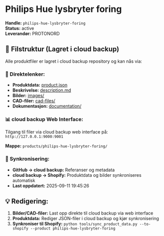 # Philips Hue lysbryter foring

**Handle:** `philips-hue-lysbryter-foring`  
**Status:** active  
**Leverandør:** PROTONORD

## 📁 Filstruktur (Lagret i cloud backup)

Alle produktfiler er lagret i cloud backup repository og kan nås via:

### 🔗 Direktelenker:
- **Produktdata:** [product.json](http://127.0.0.1:9000/products/philips-hue-lysbryter-foring/product.json)
- **Beskrivelse:** [description.md](http://127.0.0.1:9000/products/philips-hue-lysbryter-foring/description.md)
- **Bilder:** [images/](http://127.0.0.1:9000/products/philips-hue-lysbryter-foring/images/)
- **CAD-filer:** [cad-files/](http://127.0.0.1:9000/products/philips-hue-lysbryter-foring/cad-files/)
- **Dokumentasjon:** [documentation/](http://127.0.0.1:9000/products/philips-hue-lysbryter-foring/documentation/)

### 📊 cloud backup Web Interface:
Tilgang til filer via cloud backup web interface på:
`http://127.0.0.1:9000:9001`

**Mappe:** `products/philips-hue-lysbryter-foring/`

### 🔄 Synkronisering:
- **GitHub → cloud backup:** Referanser og metadata
- **cloud backup → Shopify:** Produktdata og bilder synkroniseres automatisk
- **Last oppdatert:** 2025-09-11 19:45:26

## 💡 Redigering:
1. **Bilder/CAD-filer:** Last opp direkte til cloud backup via web interface
2. **Produktdata:** Rediger JSON-filer i cloud backup og kjør synkronisering
3. **Synkroniser til Shopify:** `python tools/sync_product_data.py --to-shopify --product philips-hue-lysbryter-foring`
